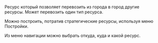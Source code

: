 Ресурс который позволяет перевозить из города в город другие ресурсы.
Может перевозить один тип ресурса.

Можно построить, потратив стратегические ресурсы, используя меню Постройки.

Из меню навигации можно выбрать откуда, куда и какой ресурс.